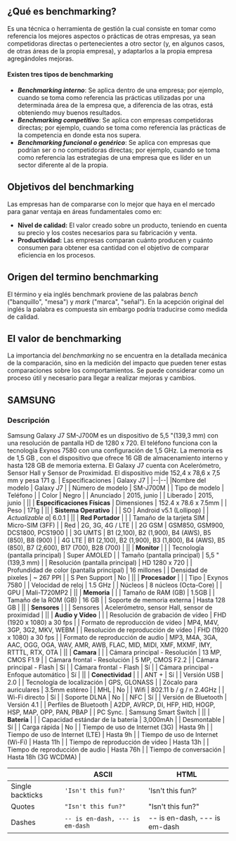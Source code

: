 ﻿## ¿Qué es benchmarking?
Es una técnica o herramienta de gestión la cual consiste en tomar como referencia los mejores aspectos o prácticas de otras empresas, ya sean competidoras directas o pertenecientes a otro sector (y, en algunos casos, de otras áreas de la propia empresa), y adaptarlos a la propia empresa agregándoles mejoras.

#### Existen tres tipos de benchmarking
-   _**Benchmarking interno**_: Se aplica dentro de una empresa; por ejemplo, cuando se toma como referencia las prácticas utilizadas por una determinada área de la empresa que, a diferencia de las otras, está obteniendo muy buenos resultados.
- _**Benchmarking competitivo**_: Se aplica con empresas competidoras directas; por ejemplo, cuando se toma como referencia las prácticas de la competencia en donde esta nos supera.
- **_Benchmarking funcional o genérico_**: Se aplica con empresas que podrían ser o no competidoras directas; por ejemplo, cuando se toma como referencia las estrategias de una empresa que es líder en un sector diferente al de la propia.

## Objetivos del benchmarking
Las empresas han de compararse con lo mejor que haya en el mercado para ganar ventaja en áreas fundamentales como en:

-   **Nivel de calidad:**  El valor creado sobre un producto, teniendo en cuenta su precio y los costes necesarios para su fabricación y venta.
-   **Productividad:**  Las empresas comparan cuánto producen y cuánto consumen para obtener esa cantidad con el objetivo de comparar eficiencia en los procesos.

## Origen del termino  benchmarking
El término y eia inglés benchmark proviene de las palabras _bench_ ("banquillo", "mesa") y _mark_ ("marca", "señal"). En la acepción original del inglés la palabra es compuesta sin embargo podría traducirse como medida de  calidad. 

## El valor de benchmarking
La importancia del _benchmarking_ no se encuentra en la detallada mecánica de la comparación, sino en la medición del impacto que pueden tener estas comparaciones sobre los comportamientos. Se puede considerar como un proceso útil y necesario para llegar a realizar mejoras y cambios.


## SAMSUNG
### Descripción 
Samsung Galaxy J7 SM-J700M es un dispositivo de 5,5 "(139,3 mm) con una resolución de pantalla HD de 1280 x 720. El teléfono funciona con la tecnología Exynos 7580 con una configuración de 1,5 GHz. La memoria es de 1,5 GB , con el dispositivo que ofrece 16 GB de almacenamiento interno y hasta 128 GB de memoria externa. El Galaxy J7 cuenta con Acelerómetro, Sensor Hall y Sensor de Proximidad. El dispositivo mide 152,4 x 78,6 x 7,5 mm y pesa 171 g.
| Especificaciones |  Galaxy J7 |
|--|--|
|Nombre del modelo  | Galaxy J7 |
| Número de modelo | SM-J700M |
| Tipo de modelo | Teléfono |
| Color | Negro |
| Anunciado | 2015, junio |
| Liberado | 2015, junio |
||
| **Especificaciones Físicas** 
| Dimensiones | 152.4 x 78.6 x 7.5mm |
| Peso | 171g |
||
| **Sistema Operativo** |  |
| SO | Android v5.1 (Lollipop) |
| *Actualizable a*| 6.0.1 |
||
| **Red Portador** |  |
| Tamaño de la tarjeta SIM |  Micro-SIM (3FF) |
| Red | 2G, 3G, 4G / LTE |
| 2G GSM | GSM850, GSM900, DCS1800, PCS1900 |
| 3G UMTS | B1 (2,100), B2 (1,900), B4 (AWS), B5 (850), B8 (900) |
| 4G LTE | B1 (2,100), B2 (1,900), B3 (1,800), B4 (AWS), B5 (850), B7 (2,600), B17 (700), B28 (700) |
||
| **Monitor** |  |
| Tecnología (pantalla principal) | Super AMOLED |
| Tamaño (pantalla principal) | 5,5 "(139,3 mm) |
| Resolución (pantalla principal) | HD 1280 x 720 |
| Profundidad de color (pantalla principal) | 16 millones |
| Densidad de pixeles | ~ 267 PPI |
| S Pen Support | No |
||
| **Procesador** |  |
| Tipo |  Exynos 7580 |
| Velocidad de reloj |  1.5 GHz |
| Núcleos | 8 núcleos (Octa-Core) |
| GPU | Mali-T720MP2 |
||
| **Memoria** |  |
| Tamaño de RAM (GB) |  1.5GB |
| Tamaño de la ROM (GB) | 16 GB |
| Soporte de memoria externa | Hasta 128 GB |
||
| **Sensores** |  |
| Sensores | Acelerómetro, sensor Hall, sensor de proximidad |
||
| **Audio y Vídeo** |  |
| Resolución de grabación de vídeo | FHD (1920 x 1080) a 30 fps |
| Formato de reproducción de vídeo | MP4, M4V, 3GP, 3G2, MKV, WEBM |
| Resolución de reproducción de vídeo | FHD (1920 x 1080) a 30 fps |
| Formato de reproducción de audio | MP3, M4A, 3GA, AAC, OGG, OGA, WAV, AMR, AWB, FLAC, MID, MIDI, XMF, MXMF, IMY, RTTTL, RTX, OTA |
||
| **Camara** |  |
| Cámara principal - Resolución | 13 MP, CMOS F1.9 |
| Cámara frontal - Resolución |  5 MP, CMOS F2.2 |
| Cámara principal - Flash | Sí |
| Cámara frontal - Flash | Sí |
| Cámara principal - Enfoque automático | Sí |
||
| **Conectividad** |  |
| ANT + | Sí |
| Versión USB | 2.0 |
| Tecnología de localización | GPS, GLONASS |
| Zócalo para auriculares |  3.5mm estéreo |
| MHL | No |
| Wifi | 802.11 b / g / n 2.4GHz |
| Wi-Fi directo | Sí |
| Soporte DLNA | No |
| NFC | Sí |
| Versión de Bluetooth | Versión 4.1 |
| Perfiles de Bluetooth | A2DP, AVRCP, DI, HFP, HID, HOGP, HSP, MAP, OPP, PAN, PBAP |
| PC Sync. | Samsung Smart Switch |
||
| **Batería** |  |
| Capacidad estándar de la batería | 3,000mAh |
| Desmontable | Sí |
| Carga rápida | No |
| Tiempo de uso de Internet (3G) | Hasta 9h |
| Tiempo de uso de Internet (LTE) | Hasta 9h |
| Tiempo de uso de Internet (Wi-Fi) | Hasta 11h |
| Tiempo de reproducción de video | Hasta 13h |
| Tiempo de reproducción de audio | Hasta 76h |
| Tiempo de conversación | Hasta 18h (3G WCDMA) |

|                |ASCII                          |HTML                         |
|----------------|-------------------------------|-----------------------------|
|Single backticks|`'Isn't this fun?'`            |'Isn't this fun?'            |
|Quotes          |`"Isn't this fun?"`            |"Isn't this fun?"            |
|Dashes          |`-- is en-dash, --- is em-dash`|-- is en-dash, --- is em-dash|
